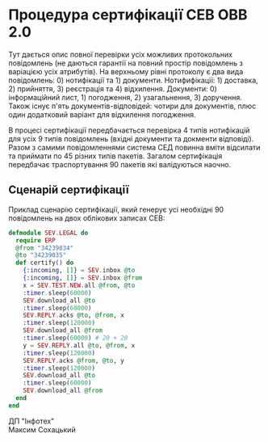 Процедура сертифікації СЕВ ОВВ 2.0
==================================

Тут дається опис повної перевірки усіх можливих
протокольних повідомлень (не даються гарантії на повний простір
повідомлень з варіацією усіх атрибутів). На верхньому рівні протоколу
є два вида повідомлень: 0) нотифікації та 1) документи.
Нотифифікації: 1) доставка, 2) прийняття, 3) реєстрація та 4) відхилення.
Документи: 0) інформаційний лист, 1) погодження, 2) узагальнення, 3) доручення.
Також існує п'ять документів-відповідей: чотири для документів,
плюс один додатковий варіант для відхилення погодження.

В процесі сертифікації передбачається перевірка 4 типів нотифікацій для
усіх 9 типів повідомлень (вхідні документи та докменти відповіді). Разом з самими
повідомленнями система СЕД повинна вміти відсилати та приймати по 45 різних типів пакетів.
Загалом сертифікація передбачає траспортування 90 пакетів які валідуються наочно.

Сценарій сертифікації
---------------------

Приклад сценарію сертифікації, який генерує усі необхідні
90 повідомлень на двох облікових записах СЕВ:

```elixir
defmodule SEV.LEGAL do
  require ERP
  @from "34239034"
  @to "34239035"
  def certify() do
    {:incoming, []} = SEV.inbox @to
    {:incoming, []} = SEV.inbox @from
    x = SEV.TEST.NEW.all @from, @to
    :timer.sleep(60000)
    SEV.download_all @to
    :timer.sleep(60000)
    SEV.REPLY.acks @to, @from, x
    :timer.sleep(120000)
    SEV.download_all @from
    :timer.sleep(60000) # 20 + 20
    y = SEV.REPLY.all @to, @from, x
    :timer.sleep(120000)
    SEV.REPLY.acks @from, @to, y
    :timer.sleep(120000)
    SEV.download_all @to
    :timer.sleep(60000)
    SEV.download_all @from
  end
end
```

ДП "Інфотех"<br>
Максим Сохацький
